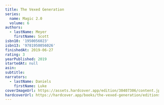 ```yaml
---
title: The Vexed Generation
series:
  name: Magic 2.0
  volume: 6
authors:
  - lastName: Meyer
    firstName: Scott
isbn10: '1950056023'
isbn13: '9781950056026'
finishedAt: 2019-06-27
rating: 3
yearPublished: 2019
startedAt: null
asin:
subtitle:
narrators:
  - lastName: Daniels
    firstName: Luke
coverImageUrl: https://assets.hardcover.app/edition/30407306/content.jpeg
hardcoverUrl: https://hardcover.app/books/the-vexed-generation/editions/30407306
---
```

